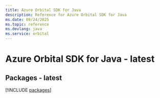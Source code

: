 ```yaml
---
title: Azure Orbital SDK for Java
description: Reference for Azure Orbital SDK for Java
ms.date: 09/24/2025
ms.topic: reference
ms.devlang: java
ms.service: orbital
---
```

# Azure Orbital SDK for Java - latest
## Packages - latest
[!INCLUDE [packages](orbital-index.md)]